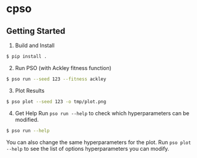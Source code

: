 # cpso

## Getting Started
1. Build and Install
```sh
$ pip install .
```
2. Run PSO (with Ackley fitness function)
```sh
$ pso run --seed 123 --fitness ackley
```
3. Plot Results
```sh
$ pso plot --seed 123 -o tmp/plot.png
```
4. Get Help
Run `pso run --help` to check which hyperparameters can be modified.
```sh
$ pso run --help
```

You can also change the same hyperparameters for the plot.
Run `pso plot --help` to see the list of options hyperparameters you can modify.
